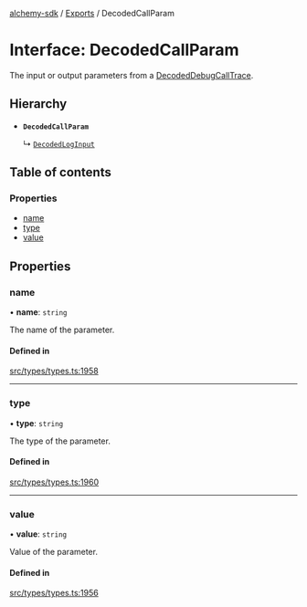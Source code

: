 [alchemy-sdk](../README.md) / [Exports](../modules.md) / DecodedCallParam

# Interface: DecodedCallParam

The input or output parameters from a [DecodedDebugCallTrace](DecodedDebugCallTrace.md).

## Hierarchy

- **`DecodedCallParam`**

  ↳ [`DecodedLogInput`](DecodedLogInput.md)

## Table of contents

### Properties

- [name](DecodedCallParam.md#name)
- [type](DecodedCallParam.md#type)
- [value](DecodedCallParam.md#value)

## Properties

### name

• **name**: `string`

The name of the parameter.

#### Defined in

[src/types/types.ts:1958](https://github.com/alchemyplatform/alchemy-sdk-js/blob/f2b072e/src/types/types.ts#L1958)

___

### type

• **type**: `string`

The type of the parameter.

#### Defined in

[src/types/types.ts:1960](https://github.com/alchemyplatform/alchemy-sdk-js/blob/f2b072e/src/types/types.ts#L1960)

___

### value

• **value**: `string`

Value of the parameter.

#### Defined in

[src/types/types.ts:1956](https://github.com/alchemyplatform/alchemy-sdk-js/blob/f2b072e/src/types/types.ts#L1956)
